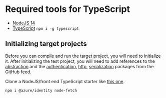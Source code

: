 # Required tools for TypeScript

- [NodeJS 14](https://nodejs.org/en/)
- [TypeScript](https://www.typescriptlang.org/) `npm i -g typescript`

## Initializing target projects

Before you can compile and run the target project, you will need to initialize it. After initializing the test project, you will need to add references to the [abstraction](../abstractions/typescript) and the [authentication](../authentication/typescript/azure), [http](../http/typescript/fetch), [serialization](../serialization/typescript/json) packages from the GitHub feed.

Clone a NodeJS/front end TypeScript starter like [this one](https://github.com/FreekMencke/node-typescript-starter).

```Shell
npm i @azure/identity node-fetch
```
